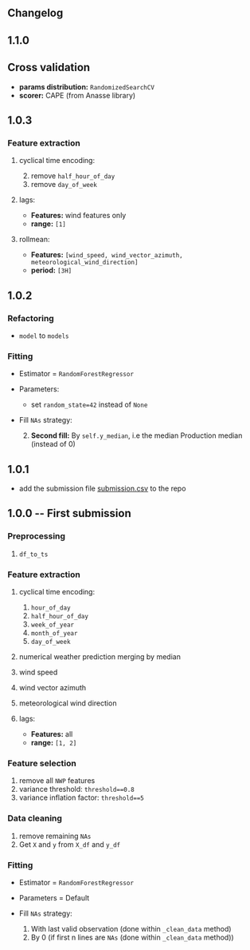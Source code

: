## Changelog

## 1.1.0

## Cross validation

+ **params distribution:** ``RandomizedSearchCV``
+ **scorer:** CAPE (from Anasse library)

## 1.0.3

### Feature extraction

1. cyclical time encoding:

   2. remove ``half_hour_of_day``
   3. remove ``day_of_week``

2. lags:
   + **Features:** wind features only
   + **range:** ``[1]``

3. rollmean:
   + **Features:** ``[wind_speed, wind_vector_azimuth, meteorological_wind_direction]``
   + **period:** ``[3H]``

## 1.0.2

### Refactoring

+ ``model`` to ``models``

### Fitting

+ Estimator = ``RandomForestRegressor``
+ Parameters:

  + set ``random_state=42`` instead of ``None``
+ Fill ``NAs`` strategy:

  2. **Second fill:** By ``self.y_median``, i.e the median Production median (instead of 0)

## 1.0.1

+ add the submission file [submission.csv](results/submission.csv) to the repo

## 1.0.0 -- First submission

### Preprocessing

1. `df_to_ts`


### Feature extraction

1. cyclical time encoding:

   1. ``hour_of_day``
   2. ``half_hour_of_day``
   3. ``week_of_year``
   4. ``month_of_year``
   5. ``day_of_week``

2. numerical weather prediction merging by median
3. wind speed
4. wind vector azimuth
5. meteorological wind direction
6. lags:

   + **Features:** all
   + **range:** ``[1, 2]``

### Feature selection

1. remove all ``NWP`` features
2. variance threshold: ``threshold==0.8``
3. variance inflation factor: ``threshold==5``

### Data cleaning

1. remove remaining ``NAs``
2. Get ``X`` and ``y`` from ``X_df`` and ``y_df``

### Fitting

+ Estimator = ``RandomForestRegressor``
+ Parameters = Default
+ Fill ``NAs`` strategy:

  1. With last valid observation (done within ``_clean_data`` method)
  2. By 0 (if first n lines are ``NAs`` (done within ``_clean_data`` method))

